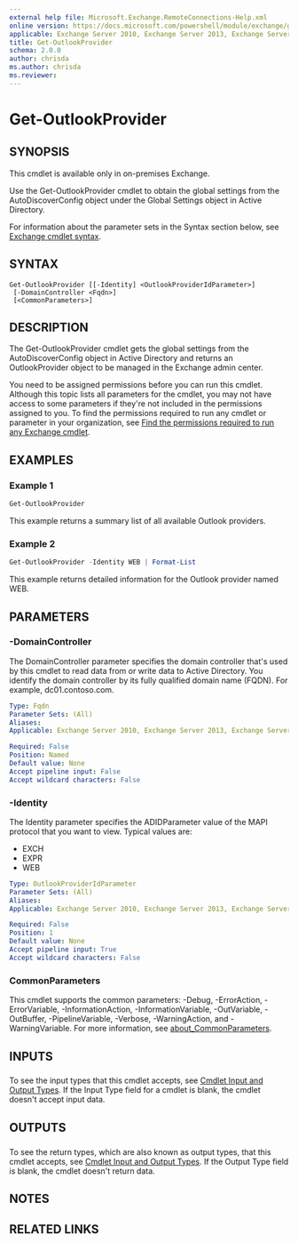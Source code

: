 ```yaml
---
external help file: Microsoft.Exchange.RemoteConnections-Help.xml
online version: https://docs.microsoft.com/powershell/module/exchange/get-outlookprovider
applicable: Exchange Server 2010, Exchange Server 2013, Exchange Server 2016, Exchange Server 2019
title: Get-OutlookProvider
schema: 2.0.0
author: chrisda
ms.author: chrisda
ms.reviewer:
---
```


# Get-OutlookProvider

## SYNOPSIS
This cmdlet is available only in on-premises Exchange.

Use the Get-OutlookProvider cmdlet to obtain the global settings from the AutoDiscoverConfig object under the Global Settings object in Active Directory.

For information about the parameter sets in the Syntax section below, see [Exchange cmdlet syntax](https://docs.microsoft.com/powershell/exchange/exchange-cmdlet-syntax).

## SYNTAX

```
Get-OutlookProvider [[-Identity] <OutlookProviderIdParameter>]
 [-DomainController <Fqdn>]
 [<CommonParameters>]
```

## DESCRIPTION
The Get-OutlookProvider cmdlet gets the global settings from the AutoDiscoverConfig object in Active Directory and returns an OutlookProvider object to be managed in the Exchange admin center.

You need to be assigned permissions before you can run this cmdlet. Although this topic lists all parameters for the cmdlet, you may not have access to some parameters if they're not included in the permissions assigned to you. To find the permissions required to run any cmdlet or parameter in your organization, see [Find the permissions required to run any Exchange cmdlet](https://docs.microsoft.com/powershell/exchange/find-exchange-cmdlet-permissions).

## EXAMPLES

### Example 1
```powershell
Get-OutlookProvider
```

This example returns a summary list of all available Outlook providers.

### Example 2
```powershell
Get-OutlookProvider -Identity WEB | Format-List
```

This example returns detailed information for the Outlook provider named WEB.

## PARAMETERS

### -DomainController
The DomainController parameter specifies the domain controller that's used by this cmdlet to read data from or write data to Active Directory. You identify the domain controller by its fully qualified domain name (FQDN). For example, dc01.contoso.com.

```yaml
Type: Fqdn
Parameter Sets: (All)
Aliases:
Applicable: Exchange Server 2010, Exchange Server 2013, Exchange Server 2016, Exchange Server 2019

Required: False
Position: Named
Default value: None
Accept pipeline input: False
Accept wildcard characters: False
```

### -Identity
The Identity parameter specifies the ADIDParameter value of the MAPI protocol that you want to view. Typical values are:

- EXCH
- EXPR
- WEB

```yaml
Type: OutlookProviderIdParameter
Parameter Sets: (All)
Aliases:
Applicable: Exchange Server 2010, Exchange Server 2013, Exchange Server 2016, Exchange Server 2019

Required: False
Position: 1
Default value: None
Accept pipeline input: True
Accept wildcard characters: False
```

### CommonParameters
This cmdlet supports the common parameters: -Debug, -ErrorAction, -ErrorVariable, -InformationAction, -InformationVariable, -OutVariable, -OutBuffer, -PipelineVariable, -Verbose, -WarningAction, and -WarningVariable. For more information, see [about_CommonParameters](https://go.microsoft.com/fwlink/p/?LinkID=113216).

## INPUTS

###  
To see the input types that this cmdlet accepts, see [Cmdlet Input and Output Types](https://go.microsoft.com/fwlink/p/?LinkId=616387). If the Input Type field for a cmdlet is blank, the cmdlet doesn't accept input data.

## OUTPUTS

###  
To see the return types, which are also known as output types, that this cmdlet accepts, see [Cmdlet Input and Output Types](https://go.microsoft.com/fwlink/p/?LinkId=616387). If the Output Type field is blank, the cmdlet doesn't return data.

## NOTES

## RELATED LINKS
